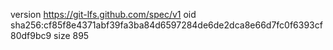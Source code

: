 version https://git-lfs.github.com/spec/v1
oid sha256:cf85f8e4371abf39fa3ba84d6597284de6de2dca8e66d7fc0f6393cf80df9bc9
size 895
